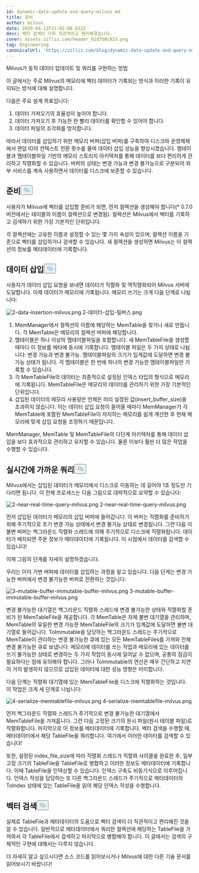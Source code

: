 ```yaml
---
id: dynamic-data-update-and-query-milvus.md
title: 준비
author: milvus
date: 2020-04-13T21:02:08.632Z
desc: 벡터 검색이 더욱 직관적이고 편리해졌습니다.
cover: assets.zilliz.com/header_62d7b8c823.png
tag: Engineering
canonicalUrl: 'https://zilliz.com/blog/dynamic-data-update-and-query-milvus'
---
```

<custom-h1>Milvus가 동적 데이터 업데이트 및 쿼리를 구현하는 방법</custom-h1><p>이 글에서는 주로 Milvus의 메모리에 벡터 데이터가 기록되는 방식과 이러한 기록이 유지되는 방식에 대해 설명합니다.</p>
<p>다음은 주요 설계 목표입니다:</p>
<ol>
<li>데이터 가져오기의 효율성이 높아야 합니다.</li>
<li>데이터 가져오기 후 가능한 한 빨리 데이터를 확인할 수 있어야 합니다.</li>
<li>데이터 파일의 조각화를 방지합니다.</li>
</ol>
<p>따라서 데이터를 삽입하기 위한 메모리 버퍼(삽입 버퍼)를 구축하여 디스크와 운영체제에서 랜덤 IO의 컨텍스트 전환 횟수를 줄여 데이터 삽입 성능을 향상시켰습니다. 멤테이블과 멤테이블파일 기반의 메모리 스토리지 아키텍처를 통해 데이터를 보다 편리하게 관리하고 직렬화할 수 있습니다. 버퍼의 상태는 변경 가능과 변경 불가능으로 구분되어 외부 서비스를 계속 사용하면서 데이터를 디스크에 보존할 수 있습니다.</p>
<h2 id="Preparation" class="common-anchor-header">준비<button data-href="#Preparation" class="anchor-icon" translate="no">
      <svg translate="no"
        aria-hidden="true"
        focusable="false"
        height="20"
        version="1.1"
        viewBox="0 0 16 16"
        width="16"
      >
        <path
          fill="#0092E4"
          fill-rule="evenodd"
          d="M4 9h1v1H4c-1.5 0-3-1.69-3-3.5S2.55 3 4 3h4c1.45 0 3 1.69 3 3.5 0 1.41-.91 2.72-2 3.25V8.59c.58-.45 1-1.27 1-2.09C10 5.22 8.98 4 8 4H4c-.98 0-2 1.22-2 2.5S3 9 4 9zm9-3h-1v1h1c1 0 2 1.22 2 2.5S13.98 12 13 12H9c-.98 0-2-1.22-2-2.5 0-.83.42-1.64 1-2.09V6.25c-1.09.53-2 1.84-2 3.25C6 11.31 7.55 13 9 13h4c1.45 0 3-1.69 3-3.5S14.5 6 13 6z"
        ></path>
      </svg>
    </button></h2><p>사용자가 Milvus에 벡터를 삽입할 준비가 되면, 먼저 컬렉션을 생성해야 합니다(* 0.7.0 버전에서는 테이블의 이름이 컬렉션으로 변경됨). 컬렉션은 Milvus에서 벡터를 기록하고 검색하기 위한 가장 기본적인 단위입니다.</p>
<p>각 컬렉션에는 고유한 이름과 설정할 수 있는 몇 가지 속성이 있으며, 컬렉션 이름을 기준으로 벡터를 삽입하거나 검색할 수 있습니다. 새 컬렉션을 생성하면 Milvus는 이 컬렉션의 정보를 메타데이터에 기록합니다.</p>
<h2 id="Data-Insertion" class="common-anchor-header">데이터 삽입<button data-href="#Data-Insertion" class="anchor-icon" translate="no">
      <svg translate="no"
        aria-hidden="true"
        focusable="false"
        height="20"
        version="1.1"
        viewBox="0 0 16 16"
        width="16"
      >
        <path
          fill="#0092E4"
          fill-rule="evenodd"
          d="M4 9h1v1H4c-1.5 0-3-1.69-3-3.5S2.55 3 4 3h4c1.45 0 3 1.69 3 3.5 0 1.41-.91 2.72-2 3.25V8.59c.58-.45 1-1.27 1-2.09C10 5.22 8.98 4 8 4H4c-.98 0-2 1.22-2 2.5S3 9 4 9zm9-3h-1v1h1c1 0 2 1.22 2 2.5S13.98 12 13 12H9c-.98 0-2-1.22-2-2.5 0-.83.42-1.64 1-2.09V6.25c-1.09.53-2 1.84-2 3.25C6 11.31 7.55 13 9 13h4c1.45 0 3-1.69 3-3.5S14.5 6 13 6z"
        ></path>
      </svg>
    </button></h2><p>사용자가 데이터 삽입 요청을 보내면 데이터가 직렬화 및 역직렬화되어 Milvus 서버에 도달합니다. 이제 데이터가 메모리에 기록됩니다. 메모리 쓰기는 크게 다음 단계로 나뉩니다:</p>
<p>
  
   <span class="img-wrapper"> <img translate="no" src="https://assets.zilliz.com/2_data_insertion_milvus_99448bae50.png" alt="2-data-insertion-milvus.png" class="doc-image" id="2-data-insertion-milvus.png" />
   </span> <span class="img-wrapper"> <span>2-데이터-삽입-밀버스.png</span> </span></p>
<ol>
<li>MemManager에서 컬렉션의 이름에 해당하는 MemTable을 찾거나 새로 만듭니다. 각 MemTable은 메모리의 컬렉션 버퍼에 해당합니다.</li>
<li>멤테이블은 하나 이상의 멤테이블파일을 포함합니다. 새 MemTableFile을 생성할 때마다 이 정보를 메타에 동시에 기록합니다. 멤테이블 파일은 두 가지 상태로 나뉩니다: 변경 가능과 변경 불가능. 멤테이블파일의 크기가 임계값에 도달하면 변경 불가능 상태가 됩니다. 각 멤테이블은 한 번에 하나의 변경 가능한 멤테이블파일만 기록할 수 있습니다.</li>
<li>각 MemTableFile의 데이터는 최종적으로 설정된 인덱스 타입의 형식으로 메모리에 기록됩니다. MemTableFile은 메모리의 데이터를 관리하기 위한 가장 기본적인 단위입니다.</li>
<li>삽입된 데이터의 메모리 사용량은 언제든 미리 설정된 값(insert_buffer_size)을 초과하지 않습니다. 이는 데이터 삽입 요청이 들어올 때마다 MemManager가 각 MemTable에 포함된 MemTableFile이 차지하는 메모리를 쉽게 계산한 후 현재 메모리에 맞게 삽입 요청을 조정하기 때문입니다.</li>
</ol>
<p>MemManager, MemTable 및 MemTableFile의 다단계 아키텍처를 통해 데이터 삽입을 보다 효과적으로 관리하고 유지할 수 있습니다. 물론 이보다 훨씬 더 많은 작업을 수행할 수 있습니다.</p>
<h2 id="Near-Real-time-Query" class="common-anchor-header">실시간에 가까운 쿼리<button data-href="#Near-Real-time-Query" class="anchor-icon" translate="no">
      <svg translate="no"
        aria-hidden="true"
        focusable="false"
        height="20"
        version="1.1"
        viewBox="0 0 16 16"
        width="16"
      >
        <path
          fill="#0092E4"
          fill-rule="evenodd"
          d="M4 9h1v1H4c-1.5 0-3-1.69-3-3.5S2.55 3 4 3h4c1.45 0 3 1.69 3 3.5 0 1.41-.91 2.72-2 3.25V8.59c.58-.45 1-1.27 1-2.09C10 5.22 8.98 4 8 4H4c-.98 0-2 1.22-2 2.5S3 9 4 9zm9-3h-1v1h1c1 0 2 1.22 2 2.5S13.98 12 13 12H9c-.98 0-2-1.22-2-2.5 0-.83.42-1.64 1-2.09V6.25c-1.09.53-2 1.84-2 3.25C6 11.31 7.55 13 9 13h4c1.45 0 3-1.69 3-3.5S14.5 6 13 6z"
        ></path>
      </svg>
    </button></h2><p>Milvus에서는 삽입된 데이터가 메모리에서 디스크로 이동하는 데 길어야 1초 정도만 기다리면 됩니다. 이 전체 프로세스는 다음 그림으로 대략적으로 요약할 수 있습니다:</p>
<p>
  
   <span class="img-wrapper"> <img translate="no" src="https://assets.zilliz.com/2_near_real_time_query_milvus_f3cfdd00fb.png" alt="2-near-real-time-query-milvus.png" class="doc-image" id="2-near-real-time-query-milvus.png" />
   </span> <span class="img-wrapper"> <span>2-near-real-time-query-milvus.png</span> </span></p>
<p>먼저 삽입된 데이터가 메모리의 삽입 버퍼에 들어갑니다. 이 버퍼는 직렬화를 준비하기 위해 주기적으로 초기 변경 가능 상태에서 변경 불가능 상태로 변경됩니다. 그런 다음 이 불변 버퍼는 백그라운드 직렬화 스레드에 의해 주기적으로 디스크에 직렬화됩니다. 데이터가 배치되면 주문 정보가 메타데이터에 기록됩니다. 이 시점에서 데이터를 검색할 수 있습니다!</p>
<p>이제 그림의 단계를 자세히 설명하겠습니다.</p>
<p>우리는 이미 가변 버퍼에 데이터를 삽입하는 과정을 알고 있습니다. 다음 단계는 변경 가능한 버퍼에서 변경 불가능한 버퍼로 전환하는 것입니다:</p>
<p>
  
   <span class="img-wrapper"> <img translate="no" src="https://assets.zilliz.com/3_mutable_buffer_immutable_buffer_milvus_282b66c5fe.png" alt="3-mutable-buffer-immutable-buffer-milvus.png" class="doc-image" id="3-mutable-buffer-immutable-buffer-milvus.png" />
   </span> <span class="img-wrapper"> <span>3-mutable-buffer-immutable-buffer-milvus.png</span> </span></p>
<p>변경 불가능한 대기열은 백그라운드 직렬화 스레드에 변경 불가능한 상태와 직렬화할 준비가 된 MemTableFile을 제공합니다. 각 MemTable은 자체 불변 대기열을 관리하며, MemTable의 유일한 변경 가능한 MemTableFile의 크기가 임계값에 도달하면 불변 대기열로 들어갑니다. ToImmutable을 담당하는 백그라운드 스레드는 주기적으로 MemTable이 관리하는 변경 불가능한 큐에 있는 모든 MemTableFiles를 가져와 전체 변경 불가능한 큐로 보냅니다. 메모리에 데이터를 쓰는 작업과 메모리에 있는 데이터를 쓰기 불가능한 상태로 변경하는 두 가지 작업이 동시에 일어날 수 없으며, 공통의 잠금이 필요하다는 점에 유의해야 합니다. 그러나 ToImmutable의 연산은 매우 간단하고 지연이 거의 발생하지 않으므로 삽입된 데이터에 대한 성능 영향은 미미합니다.</p>
<p>다음 단계는 직렬화 대기열에 있는 MemTableFile을 디스크에 직렬화하는 것입니다. 이 작업은 크게 세 단계로 나뉩니다:</p>
<p>
  
   <span class="img-wrapper"> <img translate="no" src="https://assets.zilliz.com/4_serialize_memtablefile_milvus_95766abdfb.png" alt="4-serialize-memtablefile-milvus.png" class="doc-image" id="4-serialize-memtablefile-milvus.png" />
   </span> <span class="img-wrapper"> <span>4-serialize-memtablefile-milvus.png</span> </span></p>
<p>먼저 백그라운드 직렬화 스레드가 주기적으로 변경 불가능한 대기열에서 MemTableFile을 가져옵니다. 그런 다음 고정된 크기의 원시 파일(원시 테이블 파일)로 직렬화합니다. 마지막으로 이 정보를 메타데이터에 기록합니다. 벡터 검색을 수행할 때, 메타데이터에서 해당 TableFile을 쿼리합니다. 여기에서 이러한 데이터를 검색할 수 있습니다!</p>
<p>또한, 설정된 index_file_size에 따라 직렬화 스레드가 직렬화 사이클을 완료한 후, 일부 고정 크기의 TableFile을 TableFile로 병합하고 이러한 정보도 메타데이터에 기록합니다. 이때 TableFile을 인덱싱할 수 있습니다. 인덱스 구축도 비동기식으로 이루어집니다. 인덱스 작성을 담당하는 또 다른 백그라운드 스레드가 주기적으로 메타데이터의 ToIndex 상태에 있는 TableFile을 읽어 해당 인덱스 작성을 수행합니다.</p>
<h2 id="Vector-search" class="common-anchor-header">벡터 검색<button data-href="#Vector-search" class="anchor-icon" translate="no">
      <svg translate="no"
        aria-hidden="true"
        focusable="false"
        height="20"
        version="1.1"
        viewBox="0 0 16 16"
        width="16"
      >
        <path
          fill="#0092E4"
          fill-rule="evenodd"
          d="M4 9h1v1H4c-1.5 0-3-1.69-3-3.5S2.55 3 4 3h4c1.45 0 3 1.69 3 3.5 0 1.41-.91 2.72-2 3.25V8.59c.58-.45 1-1.27 1-2.09C10 5.22 8.98 4 8 4H4c-.98 0-2 1.22-2 2.5S3 9 4 9zm9-3h-1v1h1c1 0 2 1.22 2 2.5S13.98 12 13 12H9c-.98 0-2-1.22-2-2.5 0-.83.42-1.64 1-2.09V6.25c-1.09.53-2 1.84-2 3.25C6 11.31 7.55 13 9 13h4c1.45 0 3-1.69 3-3.5S14.5 6 13 6z"
        ></path>
      </svg>
    </button></h2><p>실제로 TableFile과 메타데이터의 도움으로 벡터 검색이 더 직관적이고 편리해진 것을 알 수 있습니다. 일반적으로 메타데이터에서 쿼리한 컬렉션에 해당하는 TableFile을 가져와서 각 TableFile에서 검색하고 마지막으로 병합해야 합니다. 이 글에서는 검색의 구체적인 구현에 대해서는 다루지 않습니다.</p>
<p>더 자세히 알고 싶으시다면 소스 코드를 읽어보시거나 Milvus에 대한 다른 기술 문서를 읽어보시기 바랍니다!</p>
